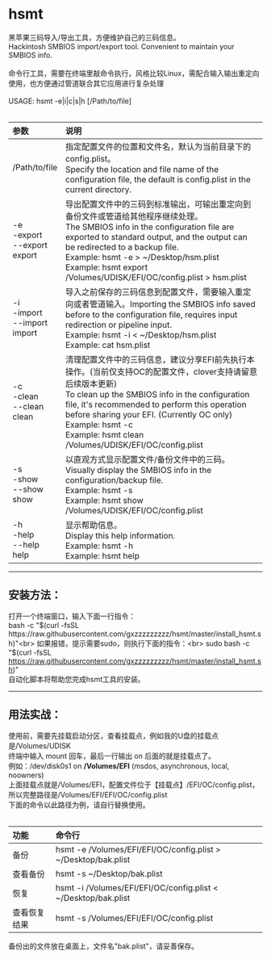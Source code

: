 # hsmt

黑苹果三码导入/导出工具，方便维护自己的三码信息。 <br>
Hackintosh SMBIOS import/export tool. Convenient to maintain your SMBIOS info.<br>
<br>
命令行工具，需要在终端里敲命令执行，风格比较Linux，需配合输入输出重定向使用，也方便通过管道联合其它应用进行复杂处理<br>
<br>
USAGE: hsmt -e|i|c|s|h [/Path/to/file]<br>
<br>

 |参数|说明|
 |:---|:---|
 |/Path/to/file<br>|指定配置文件的位置和文件名，默认为当前目录下的config.plist。<br>Specify the location and file name of the configuration file, the default is config.plist in the current directory.|
 |-e<br>-export<br>--export<br>export<br>|导出配置文件中的三码到标准输出，可输出重定向到备份文件或管道给其他程序继续处理。<br>The SMBIOS info in the configuration file are exported to standard output, and the output can be redirected to a backup file.<br>Example: hsmt -e > ~/Desktop/hsm.plist<br>Example: hsmt export /Volumes/UDISK/EFI/OC/config.plist > hsm.plist|
 |-i<br>-import<br>--import<br>import<br>|导入之前保存的三码信息到配置文件，需要输入重定向或者管道输入。Importing the SMBIOS info saved before to the configuration file, requires input redirection or pipeline input.<br>Example: hsmt -i < ~/Desktop/hsm.plist<br>Example: cat hsm.plist | hsmt import /Volumes/UDISK/EFI/OC/config.plist|
 |-c<br>-clean<br>--clean<br>clean<br>|清理配置文件中的三码信息，建议分享EFI前先执行本操作。(当前仅支持OC的配置文件，clover支持请留意后续版本更新)<br>To clean up the SMBIOS info in the configuration file, it's recommended to perform this operation before sharing your EFI. (Currently OC only)<br>Example: hsmt -c<br>Example: hsmt clean /Volumes/UDISK/EFI/OC/config.plist|
 |-s<br>-show<br>--show<br>show<br>|以直观方式显示配置文件/备份文件中的三码。<br>Visually display the SMBIOS info in the configuration/backup file.<br>Example: hsmt -s<br>Example: hsmt show /Volumes/UDISK/EFI/OC/config.plist|
 |-h<br>-help<br>--help<br>help<br>|显示帮助信息。<br>Display this help information.<br>Example: hsmt -h<br>Example: hsmt help|

---

## 安装方法：<br>
打开一个终端窗口，输入下面一行指令：<br> 
bash -c "$(curl -fsSL https://raw.githubusercontent.com/gxzzzzzzzzz/hsmt/master/install_hsmt.sh)"<br>
如果报错，提示需要sudo，则执行下面的指令：<br>
sudo bash -c "$(curl -fsSL https://raw.githubusercontent.com/gxzzzzzzzzz/hsmt/master/install_hsmt.sh)"<br>
自动化脚本将帮助您完成hsmt工具的安装。<br>

---

## 用法实战：<br>
使用前，需要先挂载启动分区，查看挂载点，例如我的U盘的挂载点是/Volumes/UDISK<br>
终端中输入 mount 回车，最后一行输出 on 后面的就是挂载点了。<br>
例如：/dev/disk0s1 on **/Volumes/EFI** (msdos, asynchronous, local, noowners)<br>
上面挂载点就是/Volumes/EFI，配置文件位于【挂载点】/EFI/OC/config.plist，所以完整路径是/Volumes/EFI/EFI/OC/config.plist<br>
下面的命令以此路径为例，请自行替换使用。<br>
<br>

 |功能|命令行|
 |:---|:---|
 |备份|hsmt -e /Volumes/EFI/EFI/OC/config.plist > ~/Desktop/bak.plist|
 |查看备份|hsmt -s ~/Desktop/bak.plist|
 |恢复|hsmt -i /Volumes/EFI/EFI/OC/config.plist < ~/Desktop/bak.plist|
 |查看恢复结果|hsmt -s /Volumes/EFI/EFI/OC/config.plist|

备份出的文件放在桌面上，文件名"bak.plist"，请妥善保存。<br>

